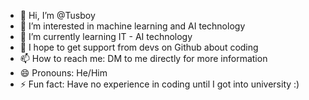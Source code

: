 - 👋 Hi, I’m @Tusboy
- 👀 I’m interested in machine learning and AI technology
- 🌱 I’m currently learning IT - AI technology
- 💞️ I hope to get support from devs on Github about coding
- 📫 How to reach me: DM to me directly for more information
- 😄 Pronouns: He/Him
- ⚡ Fun fact: Have no experience in coding until I got into university :) 

<!---
Tusboy/Tusboy is a ✨ special ✨ repository because its `README.md` (this file) appears on your GitHub profile.
You can click the Preview link to take a look at your changes.
--->
